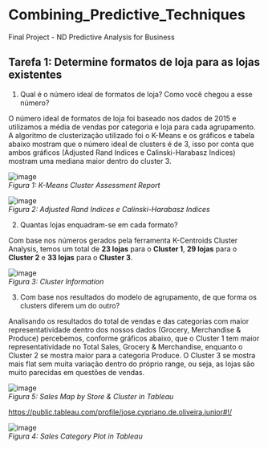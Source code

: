 # Combining_Predictive_Techniques
Final Project - ND Predictive Analysis for Business


## Tarefa 1: Determine formatos de loja para as lojas existentes

1.	Qual é o número ideal de formatos de loja? Como você chegou a esse número?

O número ideal de formatos de loja foi baseado nos dados de 2015 e utilizamos a média de vendas por categoria e loja para cada agrupamento. A algoritmo de clusterização utilizado foi o K-Means e os gráficos e tabela abaixo mostram que o número ideal de clusters é de 3, isso por conta que ambos gráficos (Adjusted Rand Indices e Calinski-Harabasz Indices) mostram uma mediana maior dentro do cluster 3.


![image](https://user-images.githubusercontent.com/34245933/52661432-300e1e00-2ee9-11e9-9b94-b48a5a3aff5a.png)  
*Figura 1: K-Means Cluster Assessment Report*

![image](https://user-images.githubusercontent.com/34245933/52661468-46b47500-2ee9-11e9-9ee8-2575a9516171.png)  
*Figura 2: Adjusted Rand Indices e Calinski-Harabasz Indices*



2.	Quantas lojas enquadram-se em cada formato?

Com base nos números gerados pela ferramenta K-Centroids Cluster Analysis, temos um total de **23 lojas** para o **Cluster 1**, **29 lojas** para o **Cluster 2** e **33 lojas** para o **Cluster 3**.


![image](https://user-images.githubusercontent.com/34245933/52661555-795e6d80-2ee9-11e9-9e79-7e0b2faf921e.png)  
*Figura 3: Cluster Information*



3.	Com base nos resultados do modelo de agrupamento, de que forma os clusters diferem um do outro?

Analisando os resultados do total de vendas e das categorias com maior representatividade dentro dos nossos dados (Grocery, Merchandise & Produce) percebemos, conforme gráficos abaixo, que o Cluster 1 tem maior representatividade no Total Sales, Grocery & Merchandise, enquanto o Cluster 2 se mostra maior para a categoria Produce. O Cluster 3 se mostra mais flat sem muita variação dentro do próprio range, ou seja, as lojas são muito parecidas em questões de vendas.


![image](https://user-images.githubusercontent.com/34245933/52661679-b165b080-2ee9-11e9-967d-7398986182f5.png)  
*Figura 5: Sales Map by Store & Cluster in Tableau*


https://public.tableau.com/profile/jose.cypriano.de.oliveira.junior#!/




![image](https://user-images.githubusercontent.com/34245933/52661591-8bd8a700-2ee9-11e9-969b-fe00f06c130a.png)  
*Figura 4: Sales Category Plot in Tableau*

